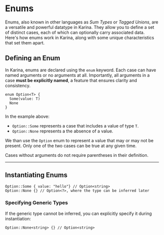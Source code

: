 # Enums

Enums, also known in other languages as _Sum Types_ or _Tagged Unions_, are a versatile and powerful datatype in Karina. They allow you to define a set of distinct cases, each of which can optionally carry associated data. Here's how enums work in Karina, along with some unique characteristics that set them apart.

## Defining an Enum

In Karina, enums are declared using the `enum` keyword. Each case can have named arguments or no arguments at all. Importantly, all arguments in a case **must be explicitly named**, a feature that ensures clarity and consistency.

```karina
enum Option<T> {
  Some(value: T)
  None
}
```

In the example above:

- `Option::Some` represents a case that includes a value of type `T`.
- `Option::None` represents a the absence of a value.

We than use the `Option` enum to represent a value that may or may not be present. Only one of the two cases can be true at any given time.

Cases without arguments do not require parentheses in their definition.

---

## Instantiating Enums


```karina
Option::Some { value: "hello"} // Option<string>
Option::None {} // Option<?>, where the type can be inferred later
```

### Specifying Generic Types

If the generic type cannot be inferred, you can explicitly specify it during instantiation:

```karina
Option::None<string> {} // Option<string>
```

